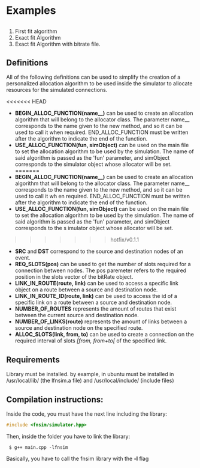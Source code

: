 # Examples
## 
1. First fit algorithm
2. Exact fit Algorithm 
2. Exact fit Algorithm with bitrate file.

## Definitions

All of the following definitions can be used to simplify the creation of a personalized allocation algorithm to be used inside the simulator to allocate resources for the simulated connections.

<<<<<<< HEAD
- **BEGIN_ALLOC_FUNCTION(name__)** can be used to create an allocation algorithm that will belong to the allocator class. The parameter name__ corresponds to the name given to the new method, and so it can be used to call it when required. END_ALLOC_FUNCTION must be written after the algorithm to indicate the end of the function.
- **USE_ALLOC_FUNCTION(fun, simObject)** can be used on the main file to set the allocation algorithm to be used by the simulation. The name of said algorithm is passed as the 'fun' parameter, and simObject corresponds to the simulator object whose allocator will be set.
=======
- **BEGIN_ALLOC_FUNCTION(name__)** can be used to create an allocation algorithm that will belong to the allocator class. The parameter name__ corresponds to the name given to the new method, and so it can be used to call it wh
en required. END_ALLOC_FUNCTION must be written after the algorithm to indicate the end of the function.
- **USE_ALLOC_FUNCTION(fun, simObject)** can be used on the main file to set the allocation algorithm to be used by the simulation. The name of said algorithm is passed as the 'fun' parameter, and simObject corresponds to the s
imulator object whose allocator will be set.
>>>>>>> hotfix/v0.1.1
- **SRC** and **DST** correspond to the source and destination nodes of an event.
- **REQ_SLOTS(pos)** can be used to get the number of slots required for a connection between nodes. The pos paremeter refers to the required position in the slots vector of the bitRate object.
- **LINK_IN_ROUTE(route, link)** can be used to access a specific link object on a route between a source and destination node.
- **LINK_IN_ROUTE_ID(route, link)** can be used to access the id of a specific link on a route between a source and destination node.
- **NUMBER_OF_ROUTES** represents the amount of routes that exist between the current source and destination node.
- **NUMBER_OF_LINKS(route)** represents the amount of links between a source and destination node on the specified route.
- **ALLOC_SLOTS(link, from, to)** can be used to create a connection on the required interval of slots *[from, from+to[* of the specified link.

## Requirements

Library must be installed. by example, in ubuntu must be installed in /usr/local/lib/ (the lfnsim.a file) and /usr/local/include/ (include files)

## Compilation instructions:
Inside the code, you must have the next line including the library:

```C++
#include <fnsim/simulator.hpp>
```

Then, inside the folder you have to link the library:

```
 $ g++ main.cpp -lfnsim
```

Basically, you have to call the fnsim library with the **-l** flag
